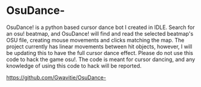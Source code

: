 # OsuDance-
OsuDance! is a python based cursor dance bot I created in IDLE. Search for an osu! beatmap, and OsuDance! will find and read the selected beatmap's OSU file, creating mouse movements and clicks matching the map. The project currently has linear movements between hit objects, however, I will be updating this to have the full cursor dance effect. Please do not use this code to hack the game osu!. The code is meant for cursor dancing, and any knowledge of using this code to hack will be reported. 

https://github.com/Gwavitie/OsuDance-
